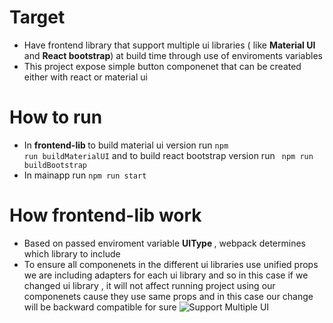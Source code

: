 # Target 
- Have frontend library that support multiple ui libraries ( like <b> Material UI </b> and <b>React bootstrap</b>) at build time through use of enviroments variables 
- This project expose simple button componenet that can be created either with react or material ui

# How to run 
- In <b>frontend-lib </b> to build material ui version run <code>npm run buildMaterialUI</code> and to build react bootstrap version run <code> npm run buildBootstrap</code>
- In mainapp run <code>npm run start</code>

# How frontend-lib work 
- Based on passed enviroment variable <b> UIType </b> , webpack determines which library to include 
- To ensure all componenets in the different ui libraries use unified props we are including adapters for each ui library and so in this case if we changed ui library , it will not affect running project using our componenets cause they use same props and in this case our change will be backward compatible for sure 
![Support Multiple UI](https://github.com/mregydev/MultipleUIExample/assets/28675823/db41b42f-9a5b-4865-a3b5-4b5dd01b9593)
